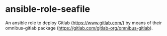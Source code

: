ansible-role-seafile
====================

An ansible role to deploy Gitlab (https://www.gitlab.com/) by means of their
omnibus-gitlab package (https://gitlab.com/gitlab-org/omnibus-gitlab).


